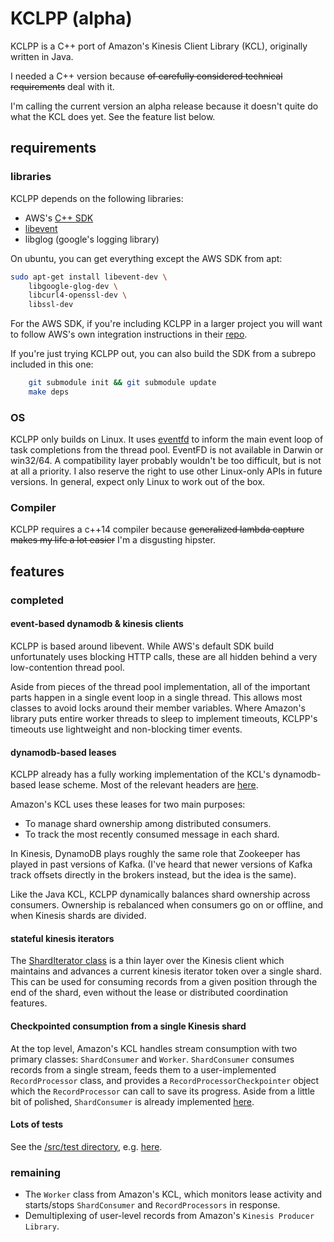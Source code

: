 # KCLPP (alpha)

KCLPP is a C++ port of Amazon's Kinesis Client Library (KCL), originally written in Java.

I needed a C++ version because ~~of carefully considered technical requirements~~ deal with it.

I'm calling the current version an alpha release because it doesn't quite do what the KCL does yet.  See the feature list below.

## requirements

### libraries
KCLPP depends on the following libraries:
* AWS's [C++ SDK](https://github.com/aws/aws-sdk-cpp)
* [libevent](http://libevent.org/)
* libglog (google's logging library)

On ubuntu, you can get everything except the AWS SDK from apt:
```bash
sudo apt-get install libevent-dev \
    libgoogle-glog-dev \
    libcurl4-openssl-dev \
    libssl-dev
```

For the AWS SDK, if you're including KCLPP in a larger project you will want to follow AWS's own integration instructions in their [repo](https://github.com/aws/aws-sdk-cpp).

If you're just trying KCLPP out, you can also build the SDK from a subrepo included in this one:
```bash
    git submodule init && git submodule update
    make deps
```


### OS
KCLPP only builds on Linux.  It uses [eventfd](http://man7.org/linux/man-pages/man2/eventfd.2.html) to inform the main event loop of task completions from the thread pool.  EventFD is not available in Darwin or win32/64.  A compatibility layer probably wouldn't be too difficult, but is not at all a priority. I also reserve the right to use other Linux-only APIs in future versions.  In general, expect only Linux to work out of the box.

### Compiler
KCLPP requires a c++14 compiler because ~~generalized lambda capture makes my life a lot easier~~ I'm a disgusting hipster.


## features

### completed

#### event-based dynamodb & kinesis clients
KCLPP is based around libevent.  While AWS's default SDK build unfortunately uses blocking HTTP calls, these are all hidden behind a very low-contention thread pool.

Aside from pieces of the thread pool implementation, all of the important parts happen in a single event loop in a single thread.  This allows most classes to avoid locks around their member variables.  Where Amazon's library puts entire worker threads to sleep to implement timeouts, KCLPP's timeouts use lightweight and non-blocking timer events.

#### dynamodb-based leases
KCLPP already has a fully working implementation of the KCL's dynamodb-based lease scheme.  Most of the relevant headers are [here](/include/kclpp/leases).

Amazon's KCL uses these leases for two main purposes:
* To manage shard ownership among distributed consumers.
* To track the most recently consumed message in each shard.

In Kinesis, DynamoDB plays roughly the same role that Zookeeper has played in past versions of Kafka.  (I've heard that newer versions of Kafka track offsets directly in the brokers instead, but the idea is the same).

Like the Java KCL, KCLPP dynamically balances shard ownership across consumers.  Ownership is rebalanced when consumers go on or offline, and when Kinesis shards are divided.

#### stateful kinesis iterators
The [ShardIterator class](include/kclpp/kinesis/ShardIterator.h) is a thin layer over the Kinesis client which maintains and advances a current kinesis iterator token over a single shard.
This can be used for consuming records from a given position through the end of the shard, even without the lease or distributed coordination features. 

#### Checkpointed consumption from a single Kinesis shard
At the top level, Amazon's KCL handles stream consumption with two primary classes: `ShardConsumer` and `Worker`.  `ShardConsumer` consumes records from a single stream, feeds them to a user-implemented `RecordProcessor` class, and provides a `RecordProcessorCheckpointer` object which the `RecordProcessor` can call to save its progress.  Aside from a little bit of polished, `ShardConsumer` is already implemented [here](/src/kclpp/clientlib/worker/ShardConsumer.cpp).

#### Lots of tests
See the [/src/test directory](src/test), e.g. [here](src/test/functional/test_KCLKinesisClient_functional.cpp).


### remaining
* The `Worker` class from Amazon's KCL, which monitors lease activity and starts/stops `ShardConsumer` and `RecordProcessors` in response.
* Demultiplexing of user-level records from Amazon's `Kinesis Producer Library`.
